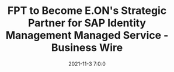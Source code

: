 ---
"title": "FPT to Become E.ON's Strategic Partner for SAP Identity Management Managed Service - Business Wire"
"date": "2021-11-3 7:0:0"
"feed_name": "GOOGLENEWSINDUSTRIAL"
"feed_website": "https://news.google.com/search?q=industrial%2Bincident&hl=en-US&gl=US&ceid=US:en"
"feed_rss": "https://news.google.com/rss/search?q=industrial%2Bincident&hl=en-US&gl=US&ceid=US:en"
"link": "https://www.businesswire.com/news/home/20211103005041/en/FPT-to-Become-E.ON%E2%80%99s-Strategic-Partner-for-SAP-Identity-Management-Managed-Service"
"source": "{'href': 'https://www.businesswire.com', 'title': 'Business Wire'}"
"file": "_posts/2021-1-1-e16ebff93bfde96734bfef30b243dadd06eacb8f.md"
"accident": "0"
"drilling": "0"
"dead": "0"
"injured": "0"
"arrested": "0"
"place": "unknown place"
"where": "unknown site"
"causes": "unknown"
"place_uri": "unknown place"
---